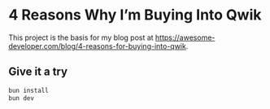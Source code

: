 # 4 Reasons Why I’m Buying Into Qwik

This project is the basis for my blog post at https://awesome-developer.com/blog/4-reasons-for-buying-into-qwik.

## Give it a try

```bash
bun install
bun dev
```
